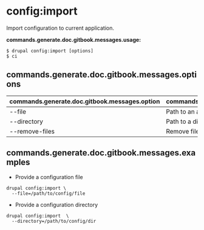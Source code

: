 # config:import
Import configuration to current application.

**commands.generate.doc.gitbook.messages.usage:**
```
$ drupal config:import [options]
$ ci
```

## commands.generate.doc.gitbook.messages.options
commands.generate.doc.gitbook.messages.option | commands.generate.doc.gitbook.messages.details
-------|-------------
--file | Path to an archive file of configuration to import.
--directory | Path to a directory of configuration to import.
--remove-files | Remove files after synchronization.

## commands.generate.doc.gitbook.messages.examples
* Provide a configuration file
```
drupal config:import \
  --file=/path/to/config/file
```
* Provide a configuration directory
```
drupal config:import  \
  --directory=/path/to/config/dir
```
